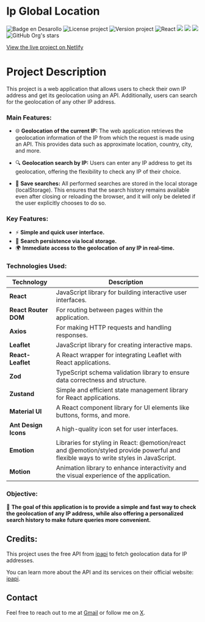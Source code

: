 # Ip Global Location

![Badge en Desarollo](https://img.shields.io/badge/Status-En%20Desarrollo-green)
![License project](https://img.shields.io/badge/License-MIT-green)
![Version project](https://img.shields.io/badge/Version-1.0-orange)
![React](https://img.shields.io/badge/React-blue)
![](https://img.shields.io/badge/TypeScript-skyblue)
![](https://img.shields.io/badge/JS-yellow)
![](https://img.shields.io/badge/HTML-red)
![GitHub Org's stars](https://img.shields.io/github/stars/edumontalvo?style=social)

[View the live project on Netlify](https://ip-global-location.netlify.app/)
# Project Description

This project is a web application that allows users to check their own IP address and get its geolocation using an API. Additionally, users can search for the geolocation of any other IP address.

### Main Features:
- 🌐 **Geolocation of the current IP:** The web application retrieves the geolocation information of the IP from which the request is made using an API. This provides data such as approximate location, country, city, and more.
  
- 🔍 **Geolocation search by IP:** Users can enter any IP address to get its geolocation, offering the flexibility to check any IP of their choice.

- 💾 **Save searches:** All performed searches are stored in the local storage (localStorage). This ensures that the search history remains available even after closing or reloading the browser, and it will only be deleted if the user explicitly chooses to do so.

### Key Features:
- ⚡ **Simple and quick user interface.**
- 💾 **Search persistence via local storage.**
- 🌍 **Immediate access to the geolocation of any IP in real-time.**

### Technologies Used:
| Technology           | Description |
|----------------------|-------------|
| **React**            | JavaScript library for building interactive user interfaces. |
| **React Router DOM** | For routing between pages within the application. |
| **Axios**            | For making HTTP requests and handling responses. |
| **Leaflet**          | JavaScript library for creating interactive maps. |
| **React-Leaflet**    | A React wrapper for integrating Leaflet with React applications. |
| **Zod**              | TypeScript schema validation library to ensure data correctness and structure. |
| **Zustand**          | Simple and efficient state management library for React applications. |
| **Material UI**      | A React component library for UI elements like buttons, forms, and more. |
| **Ant Design Icons** | A high-quality icon set for user interfaces. |
| **Emotion**          | Libraries for styling in React: @emotion/react and @emotion/styled provide powerful and flexible ways to write styles in JavaScript. |
| **Motion**           | Animation library to enhance interactivity and the visual experience of the application. |

### Objective:
🎯 **The goal of this application is to provide a simple and fast way to check the geolocation of any IP address, while also offering a personalized search history to make future queries more convenient.**
## Credits:
This project uses the free API from [ipapi](https://ipapi.com/) to fetch geolocation data for IP addresses.

You can learn more about the API and its services on their official website: [ipapi](https://ipapi.com/).

## Contact

Feel free to reach out to me at [Gmail](mailto:carloseduardomontalvorodriguez@gmail.com) or follow me on [X](https://x.com/Kaedu18).
